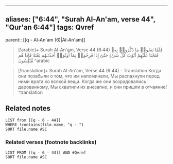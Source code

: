 
---
aliases: ["6:44", "Surah Al-An'am, verse 44", "Qur'an 6:44"]
tags: Qvref
---

parent:: [[q - Al-An'am (6)|Al-An'am]]

> [!arabic]+ Surah Al-An'am, Verse 44 (6:44)
> <span class="quran-arabic">فَلَمَّا نَسُوا۟ مَا ذُكِّرُوا۟ بِهِۦ فَتَحْنَا عَلَيْهِمْ أَبْوَٰبَ كُلِّ شَىْءٍ حَتَّىٰٓ إِذَا فَرِحُوا۟ بِمَآ أُوتُوٓا۟ أَخَذْنَـٰهُم بَغْتَةً فَإِذَا هُم مُّبْلِسُونَ</span>
^arabic

> [!translation]+ Surah Al-An'am, Verse 44 (6:44) - Translation
> Когда они позабыли о том, что им напоминали, Мы распахнули перед ними врата ко всякой вещи. Когда же они возрадовались дарованному, Мы схватили их внезапно, и они пришли в отчаяние!
^translation



## Related notes
```dataview
LIST from [[q - 6 - 44]]
WHERE !contains(file.name, "q - ")
SORT file.name ASC
```

### Related verses (footnote backlinks)
```dataview
LIST FROM [[q - 6 - 44]] AND #Qvref
SORT file.name ASC
```

